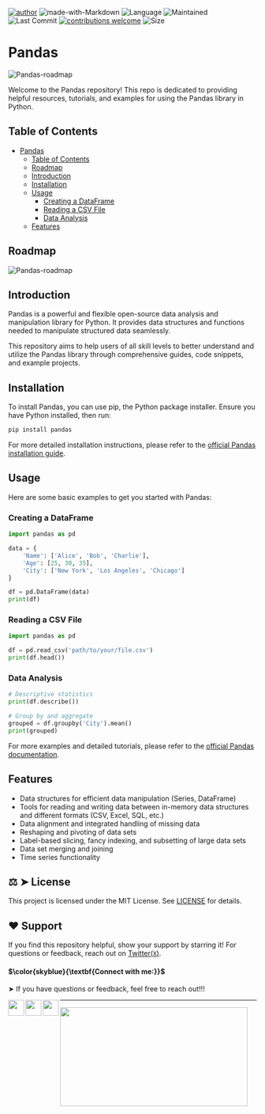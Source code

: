 [![author](https://img.shields.io/badge/author-mohd--faizy-red)](https://github.com/mohd-faizy)
![made-with-Markdown](https://img.shields.io/badge/Made%20with-markdown-blue)
![Language](https://img.shields.io/github/languages/top/mohd-faizy/Learn_Pandas)
![Maintained](https://img.shields.io/maintenance/yes/2024)
![Last Commit](https://img.shields.io/github/last-commit/mohd-faizy/Learn_Pandas)
[![contributions welcome](https://img.shields.io/static/v1.svg?label=Contributions&message=Welcome&color=0059b3&style=flat-square)](https://github.com/mohd-faizy/Learn_Pandas)
![Size](https://img.shields.io/github/repo-size/mohd-faizy/Learn_Pandas)


# Pandas
![Pandas-roadmap](https://github.com/mohd-faizy/Learn_Pandas/blob/277e17f7cbb85319a70a68ba47566dab521e9b6b/_img/Pandas.png)

Welcome to the Pandas repository! This repo is dedicated to providing helpful resources, tutorials, and examples for using the Pandas library in Python.

## Table of Contents

- [Pandas](#pandas)
  - [Table of Contents](#table-of-contents)
  - [Roadmap](#roadmap)
  - [Introduction](#introduction)
  - [Installation](#installation)
  - [Usage](#usage)
    - [Creating a DataFrame](#creating-a-dataframe)
    - [Reading a CSV File](#reading-a-csv-file)
    - [Data Analysis](#data-analysis)
  - [Features](#features)


 



## Roadmap
![Pandas-roadmap](https://github.com/mohd-faizy/Learn_Pandas/blob/master/_img/Pandas.png)

## Introduction

Pandas is a powerful and flexible open-source data analysis and manipulation library for Python. It provides data structures and functions needed to manipulate structured data seamlessly.

This repository aims to help users of all skill levels to better understand and utilize the Pandas library through comprehensive guides, code snippets, and example projects.

## Installation

To install Pandas, you can use pip, the Python package installer. Ensure you have Python installed, then run:

```bash
pip install pandas
```

For more detailed installation instructions, please refer to the [official Pandas installation guide](https://pandas.pydata.org/pandas-docs/stable/getting_started/install.html).

## Usage

Here are some basic examples to get you started with Pandas:

### Creating a DataFrame

```python
import pandas as pd

data = {
    'Name': ['Alice', 'Bob', 'Charlie'],
    'Age': [25, 30, 35],
    'City': ['New York', 'Los Angeles', 'Chicago']
}

df = pd.DataFrame(data)
print(df)
```

### Reading a CSV File

```python
import pandas as pd

df = pd.read_csv('path/to/your/file.csv')
print(df.head())
```

### Data Analysis

```python
# Descriptive statistics
print(df.describe())

# Group by and aggregate
grouped = df.groupby('City').mean()
print(grouped)
```

For more examples and detailed tutorials, please refer to the [official Pandas documentation](https://pandas.pydata.org/pandas-docs/stable/).

## Features

- Data structures for efficient data manipulation (Series, DataFrame)
- Tools for reading and writing data between in-memory data structures and different formats (CSV, Excel, SQL, etc.)
- Data alignment and integrated handling of missing data
- Reshaping and pivoting of data sets
- Label-based slicing, fancy indexing, and subsetting of large data sets
- Data set merging and joining
- Time series functionality

## ⚖ ➤ License

This project is licensed under the MIT License. See [LICENSE](LICENSE) for details.

## ❤️ Support

If you find this repository helpful, show your support by starring it! For questions or feedback, reach out on [Twitter(`X`)](https://twitter.com/F4izy).

#### $\color{skyblue}{\textbf{Connect with me:}}$

➤ If you have questions or feedback, feel free to reach out!!!

[<img align="left" src="https://cdn4.iconfinder.com/data/icons/social-media-icons-the-circle-set/48/twitter_circle-512.png" width="32px"/>][twitter]
[<img align="left" src="https://cdn-icons-png.flaticon.com/512/145/145807.png" width="32px"/>][linkedin]
[<img align="left" src="https://cdn-icons-png.flaticon.com/512/2626/2626299.png" width="32px"/>][Portfolio]

[twitter]: https://twitter.com/F4izy
[linkedin]: https://www.linkedin.com/in/mohd-faizy/
[Portfolio]: https://ai.stackexchange.com/users/36737/faizy?tab=profile

---

<img src="https://github-readme-stats.vercel.app/api?username=mohd-faizy&show_icons=true" width=380px height=200px />
